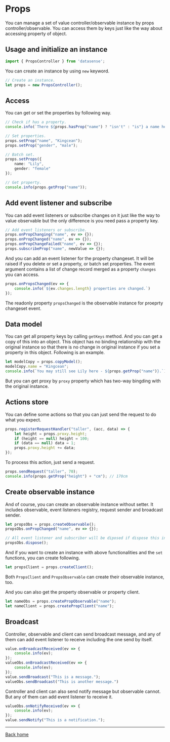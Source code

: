 # Props

You can manage a set of value controller/observable instance by props controller/observable. You can access them by keys just like the way about accessing property of object.

## Usage and initialize an instance

```typescript
import { PropsController } from 'datasense';
```

You can create an instance by using `new` keyword.

``` typescript
// Create an instance.
let props = new PropsController();
```

## Access

You can get or set the properties by following way.

``` typescript
// Check if has a property.
console.info(`There ${props.hasProp("name") ? "isn't" : "is"} a name here.`);

// Set properties.
props.setProp("name", "Kingcean");
props.setProp("gender", "male");

// Batch set.
props.setProps({
    name: "Lily",
    gender: "female"
});

// Get property.
console.info(props.getProp("name"));
```

## Add event listener and subscribe

You can add event listeners or subscribe changes on it just like the way to value observable but the only difference is you need pass a property key.

```typescript
// Add event listeners or subscribe.
props.onPropChanging("name", ev => {});
props.onPropChanged("name", ev => {});
props.onPropChangeFailed("name", ev => {});
props.subscribeProp("name", newValue => {});
```

And you can add an event listener for the property changeset. It will be raised if you delete or set a property, or batch set properties. The event argument contains a list of change record merged as a property `changes` you can access.

```typescript
props.onPropsChanged(ev => {
    console.info(`${ev.changes.length} properties are changed.`)
});
```

The readonly property `propsChanged` is the observable instance for proeprty changeset event.

## Data model

You can get all property keys by calling `getKeys` method. And you can get a copy of this into an object. This object has no binding relationship with the original instance so that there is no change in original instance if you set a property in this object. Following is an example.

```typescript
let modelCopy = props.copyModel();
modelCopy.name = "Kingcean";
console.info(`You may still see Lily here - ${props.getProp("name")}.`)
```

But you can get proxy by `proxy` property which has two-way bingding with the original instance.

## Actions store

You can define some actions so that you can just send the request to do what you expect.

```typescript
props.registerRequestHandler("taller", (acc, data) => {
    let height = props.proxy.height;
    if (height == null) height = 100;
    if (data == null) data = 1;
    props.proxy.height += data;
});
```

To process this action, just send a request.

```typescript
props.sendRequest("taller", 70);
console.info(props.getProp("height") + "cm"); // 170cm
```

## Create observable instance

And of course, you can create an observable instance without setter. It includes observable, event listeners registry, request sender and broadcast sender.

```typescript
let propsObs = props.createObservable();
propsObs.onPropChanged("name", ev => {});

// All event listener and subscriber will be diposed if dispose this instance.
propsObs.dispose();
```

And if you want to create an instance with above functionalities and the `set` functions, you can create following.

```typescript
let propsClient = props.createClient();
```

Both `PropsClient` and `PropsObservable` can create their observable instance, too.

And you can also get the property observable or property client.

```typescript
let nameObs = props.createPropObservable("name");
let nameClient = props.createPropClient("name");
```

## Broadcast

Controller, observable and client can send broadcast message, and any of them can add event listener to receive including the one send by itself.

```typescript
value.onBroadcastReceived(ev => {
    console.info(ev);
});
valueObs.onBroadcastReceived(ev => {
    console.info(ev);
});
value.sendBroadcast("This is a message.");
valueObs.sendBroadcast("This is another message.")
```

Controller and client can also send notify message but observable cannot. But any of them can add event listener to receive it.

```typescript
valueObs.onNotifyReceived(ev => {
    console.info(ev);
});
value.sendNotify("This is a notification.");
```

---

[Back home](../readme.md)